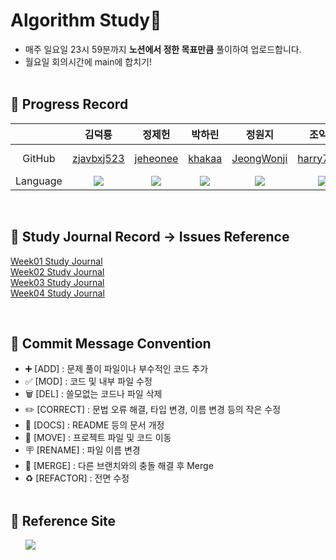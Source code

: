 # Algorithm Study📝

- 매주 일요일 23시 59분까지 <b>노션에서 정한 목표만큼</b> 풀이하여 업로드합니다.</br>
- 월요일 회의시간에 main에 합치기!
  <br><br/>

## 📍 Progress Record

|          |                                                 김덕룡                                                 |                                                 정제헌                                                 |                                                 박하린                                                 |                                                 정원지                                                 |                                                 조익준                                                 |                                                 임성준                                                 |
| :------: | :----------------------------------------------------------------------------------------------------: | :----------------------------------------------------------------------------------------------------: | :----------------------------------------------------------------------------------------------------: | :----------------------------------------------------------------------------------------------------: | :----------------------------------------------------------------------------------------------------: | :----------------------------------------------------------------------------------------------------: |
|  GitHub  |                              [zjavbxj523](https://github.com/zjavbxj523)                               |                                [jeheonee](https://github.com/jeheonee)                                 |                                  [khakaa](https://github.com/khakaa)                                   |                              [JeongWonji](https://github.com/JeongWonji)                               |                             [harry7435](https://github.com/harry7435)                              |                            [Lim-SeongJun](https://github.com/Lim-SeongJun)                             |
| Language | <img src="https://img.shields.io/badge/Python-3776AB?style=for-the-badge&logo=python&logoColor=white"> | <img src="https://img.shields.io/badge/Python-3776AB?style=for-the-badge&logo=python&logoColor=white"> | <img src="https://img.shields.io/badge/Python-3776AB?style=for-the-badge&logo=python&logoColor=white"> | <img src="https://img.shields.io/badge/Python-3776AB?style=for-the-badge&logo=python&logoColor=white"> | <img src="https://img.shields.io/badge/Python-3776AB?style=for-the-badge&logo=python&logoColor=white"> | <img src="https://img.shields.io/badge/Python-3776AB?style=for-the-badge&logo=python&logoColor=white"> |

<!-- | -->

<br>

## 📍 Study Journal Record -> Issues Reference
[Week01 Study Journal](https://github.com/khakaa/algorithm-study/issues/67) <br>
[Week02 Study Journal](https://github.com/khakaa/algorithm-study/issues/127) <br>
[Week03 Study Journal](https://github.com/khakaa/algorithm-study/issues/128) <br>
[Week04 Study Journal](https://github.com/khakaa/algorithm-study/issues/145)

<br>

## 📍 Commit Message Convention

- ➕ [ADD] : 문제 풀이 파일이나 부수적인 코드 추가
- ✅ [MOD] : 코드 및 내부 파일 수정
- 🗑 [DEL] : 쓸모없는 코드나 파일 삭제
- ✏️ [CORRECT] : 문법 오류 해결, 타입 변경, 이름 변경 등의 작은 수정
- 📄 [DOCS] : README 등의 문서 개정
- 🚚 [MOVE] : 프로젝트 파일 및 코드 이동
- 🪧 [RENAME] : 파일 이름 변경
- 🔀 [MERGE] : 다른 브랜치와의 충돌 해결 후 Merge
- ♻️ [REFACTOR] : 전면 수정
  <br></br>

## 📍 Reference Site

&nbsp;&nbsp;&nbsp;&nbsp;&nbsp; <a target="_blank" href="https://www.notion.so/d5b7a30c287e4107be484a04f72c0bc4?v=8cebd4372b8f4a7aa66133c743b91003"><img src="https://img.shields.io./badge/Notion-000000?style=for-the-badge&logo=notion&logoColor=white"></a>
